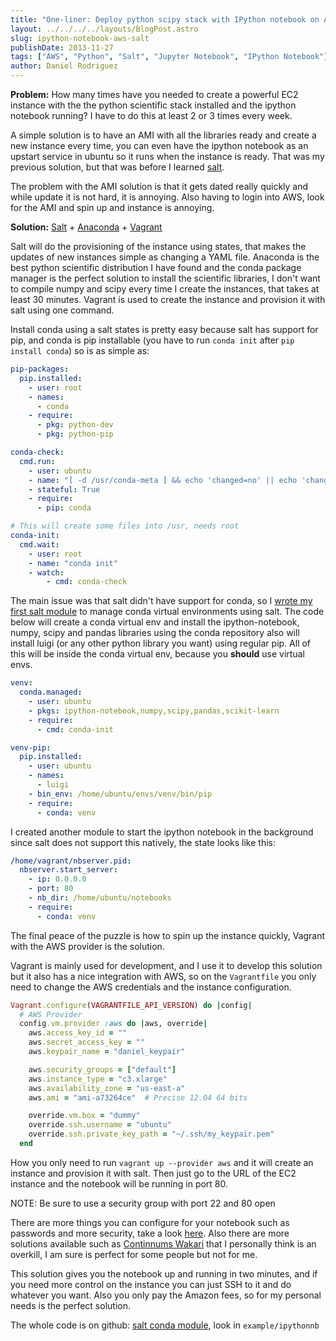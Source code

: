 ```yaml
---
title: "One-liner: Deploy python scipy stack with IPython notebook on AWS"
layout: ../../../../layouts/BlogPost.astro
slug: ipython-notebook-aws-salt
publishDate: 2013-11-27
tags: ["AWS", "Python", "Salt", "Jupyter Notebook", "IPython Notebook"]
author: Daniel Rodriguez
---
```


**Problem:** How many times have you needed to create a powerful EC2 instance with the the python scientific stack
installed and the ipython notebook running? I have to do this at least 2 or 3 times every week.

A simple solution is to have an AMI with all the libraries ready and create a new instance every time,
you can even have the ipython notebook as an upstart service in ubuntu so it runs when the instance is ready.
That was my previous solution, but that was before I learned [salt](http://saltstack.com/).

The problem with the AMI solution is that it gets dated really quickly and while update it is not hard, it is
annoying. Also having to login into AWS, look for the AMI and spin up and instance is annoying.

**Solution:** [Salt](http://saltstack.com/) + [Anaconda](http://continuum.io/downloads) + [Vagrant](http://www.vagrantup.com/)

Salt will do the provisioning of the instance using states, that makes the updates of new instances simple as changing a YAML file.
Anaconda is the best python scientific distribution I have found and the conda package manager is the perfect solution to install the scientific libraries, I don't want to compile numpy and scipy every time I create the instances, that takes at least 30 minutes.
Vagrant is used to create the instance and provision it with salt using one command.

Install conda using a salt states is pretty easy because salt has support for pip, and conda is pip
installable (you have to run `conda init` after `pip install conda`) so is as simple as:

```YAML
pip-packages:
  pip.installed:
    - user: root
    - names:
      - conda
    - require:
      - pkg: python-dev
      - pkg: python-pip

conda-check:
  cmd.run:
    - user: ubuntu
    - name: "[ -d /usr/conda-meta ] && echo 'changed=no' || echo 'changed=yes'"
    - stateful: True
    - require:
      - pip: conda

# This will create some files into /usr, needs root
conda-init:
  cmd.wait:
    - user: root
    - name: "conda init"
    - watch:
        - cmd: conda-check
```

The main issue was that salt didn't have support for conda, so I [wrote my first salt module](http://github.com/danielfrg/salt-conda/blob/master/conda.py) to manage conda virtual environments using salt.
The code below will create a conda virtual env and
install the ipython-notebook, numpy, scipy and pandas libraries using the conda repository
also will install luigi (or any other python library you want) using regular pip.
All of this will be inside the conda virtual env, because you **should** use virtual envs.

```YAML
venv:
  conda.managed:
    - user: ubuntu
    - pkgs: ipython-notebook,numpy,scipy,pandas,scikit-learn
    - require:
      - cmd: conda-init

venv-pip:
  pip.installed:
    - user: ubuntu
    - names:
      - luigi
    - bin_env: /home/ubuntu/envs/venv/bin/pip
    - require:
      - conda: venv
```

I created another module to start the ipython notebook in the background since salt does not support this natively, the state looks like this:

```YAML
/home/vagrant/nbserver.pid:
  nbserver.start_server:
    - ip: 0.0.0.0
    - port: 80
    - nb_dir: /home/ubuntu/notebooks
    - require:
      - conda: venv
```

The final peace of the puzzle is how to spin up the instance quickly, Vagrant with the AWS provider is the solution.

Vagrant is mainly used for development, and I use it to develop this solution but it also has a nice
integration with AWS, so on the `Vagrantfile` you only need to change the AWS credentials and the
instance configuration.

```ruby
Vagrant.configure(VAGRANTFILE_API_VERSION) do |config|
  # AWS Provider
  config.vm.provider :aws do |aws, override|
    aws.access_key_id = ""
    aws.secret_access_key = ""
    aws.keypair_name = "daniel_keypair"

    aws.security_groups = ["default"]
    aws.instance_type = "c3.xlarge"
    aws.availability_zone = "us-east-a"
    aws.ami = "ami-a73264ce"  # Precise 12.04 64 bits

    override.vm.box = "dummy"
    override.ssh.username = "ubuntu"
    override.ssh.private_key_path = "~/.ssh/my_keypair.pem"
  end
```

How you only need to run `vagrant up --provider aws` and it will create an instance and provision it
with salt. Then just go to the URL of the EC2 instance and the notebook will be running in port 80.

NOTE: Be sure to use a security group with port 22 and 80 open

There are more things you can configure for your notebook such as passwords and more security, take a look [here](https://gist.github.com/iamatypeofwalrus/5183133). Also there are more solutions available
such as [Continnums Wakari](https://www.wakari.io/) that I personally think is an overkill, I am sure is perfect for some people but not for me.

This solution gives you the notebook up and running in two minutes, and if you need more control on the instance you can just SSH to it and do whatever you want. Also you only pay the Amazon fees, so for my personal needs is the perfect solution.

The whole code is on github: [salt conda module](https://github.com/danielfrg/salt-conda), look in `example/ipythonnb`
